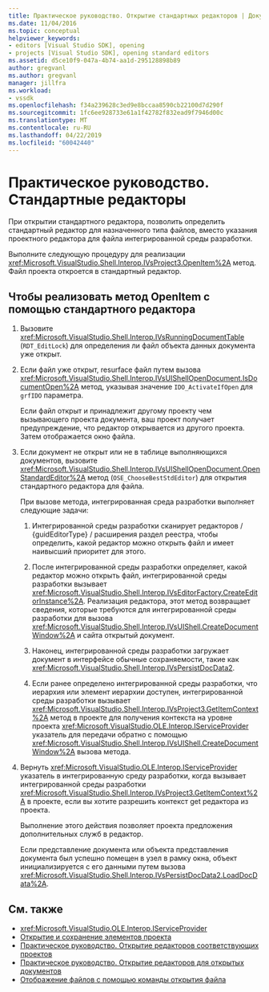 ```yaml
---
title: Практическое руководство. Открытие стандартных редакторов | Документация Майкрософт
ms.date: 11/04/2016
ms.topic: conceptual
helpviewer_keywords:
- editors [Visual Studio SDK], opening
- projects [Visual Studio SDK], opening standard editors
ms.assetid: d5ce10f9-047a-4b74-aa1d-295128898b89
author: gregvanl
ms.author: gregvanl
manager: jillfra
ms.workload:
- vssdk
ms.openlocfilehash: f34a239628c3ed9e8bccaa8590cb22100d7d290f
ms.sourcegitcommit: 1fc6ee928733e61a1f42782f832ead9f7946d00c
ms.translationtype: MT
ms.contentlocale: ru-RU
ms.lasthandoff: 04/22/2019
ms.locfileid: "60042440"
---
```

# <a name="how-to-open-standard-editors"></a>Практическое руководство. Стандартные редакторы
При открытии стандартного редактора, позволить определить стандартный редактор для назначенного типа файлов, вместо указания проектного редактора для файла интегрированной среды разработки.

 Выполните следующую процедуру для реализации <xref:Microsoft.VisualStudio.Shell.Interop.IVsProject3.OpenItem%2A> метод. Файл проекта откроется в стандартный редактор.

## <a name="to-implement-the-openitem-method-with-a-standard-editor"></a>Чтобы реализовать метод OpenItem с помощью стандартного редактора

1. Вызовите <xref:Microsoft.VisualStudio.Shell.Interop.IVsRunningDocumentTable> (`RDT_EditLock`) для определения ли файл объекта данных документа уже открыт.

2. Если файл уже открыт, resurface файл путем вызова <xref:Microsoft.VisualStudio.Shell.Interop.IVsUIShellOpenDocument.IsDocumentOpen%2A> метод, указывая значение `IDO_ActivateIfOpen` для `grfIDO` параметра.

     Если файл открыт и принадлежит другому проекту чем вызывающего проекта документа, ваш проект получает предупреждение, что редактор открывается из другого проекта. Затем отображается окно файла.

3. Если документ не открыт или не в таблице выполняющихся документов, вызовите <xref:Microsoft.VisualStudio.Shell.Interop.IVsUIShellOpenDocument.OpenStandardEditor%2A> метод (`OSE_ChooseBestStdEditor`) для открытия стандартного редактора для файла.

     При вызове метода, интегрированная среда разработки выполняет следующие задачи:

    1. Интегрированной среды разработки сканирует редакторов / {guidEditorType} / расширения раздел реестра, чтобы определить, какой редактор можно открыть файл и имеет наивысший приоритет для этого.

    2. После интегрированной среды разработки определяет, какой редактор можно открыть файл, интегрированной среды разработки вызывает <xref:Microsoft.VisualStudio.Shell.Interop.IVsEditorFactory.CreateEditorInstance%2A>. Реализация редактора, этот метод возвращает сведения, которые требуются для интегрированной среды разработки для вызова <xref:Microsoft.VisualStudio.Shell.Interop.IVsUIShell.CreateDocumentWindow%2A> и сайта открытый документ.

    3. Наконец, интегрированной среды разработки загружает документ в интерфейсе обычные сохраняемости, такие как <xref:Microsoft.VisualStudio.Shell.Interop.IVsPersistDocData2>.

    4. Если ранее определено интегрированной среды разработки, что иерархия или элемент иерархии доступен, интегрированной среды разработки вызывает <xref:Microsoft.VisualStudio.Shell.Interop.IVsProject3.GetItemContext%2A> метод в проекте для получения контекста на уровне проекта <xref:Microsoft.VisualStudio.OLE.Interop.IServiceProvider> указатель для передачи обратно с помощью <xref:Microsoft.VisualStudio.Shell.Interop.IVsUIShell.CreateDocumentWindow%2A> вызова метода.

4. Вернуть <xref:Microsoft.VisualStudio.OLE.Interop.IServiceProvider> указатель в интегрированную среду разработки, когда вызывает интегрированной среды разработки <xref:Microsoft.VisualStudio.Shell.Interop.IVsProject3.GetItemContext%2A> в проекте, если вы хотите разрешить контекст get редактора из проекта.

     Выполнение этого действия позволяет проекта предложения дополнительных служб в редактор.

     Если представление документа или объекта представления документа был успешно помещен в узел в рамку окна, объект инициализируется с его данными путем вызова <xref:Microsoft.VisualStudio.Shell.Interop.IVsPersistDocData2.LoadDocData%2A>.

## <a name="see-also"></a>См. также
- <xref:Microsoft.VisualStudio.OLE.Interop.IServiceProvider>
- [Открытие и сохранение элементов проекта](../extensibility/internals/opening-and-saving-project-items.md)
- [Практическое руководство. Открытие редакторов соответствующих проектов](../extensibility/how-to-open-project-specific-editors.md)
- [Практическое руководство. Открытие редакторов для открытых документов](../extensibility/how-to-open-editors-for-open-documents.md)
- [Отображение файлов с помощью команды открытия файла](../extensibility/internals/displaying-files-by-using-the-open-file-command.md)